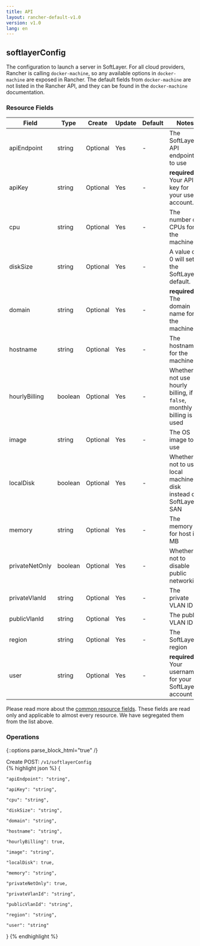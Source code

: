 ```yaml
---
title: API
layout: rancher-default-v1.0
version: v1.0
lang: en
---
```


## softlayerConfig

The configuration to launch a server in SoftLayer. For all cloud providers, Rancher is calling `docker-machine`, so any available options in `docker-machine` are exposed in Rancher. The default fields from `docker-machine` are not listed in the Rancher API, and they can be found in the `docker-machine` documentation.

### Resource Fields

Field | Type | Create | Update | Default | Notes
---|---|---|---|---|---
apiEndpoint | string | Optional | Yes | - | The SoftLayer API endpoint to use
apiKey | string | Optional | Yes | - | <strong>required</strong> Your API key for your user account.
cpu | string | Optional | Yes | - | The number of CPUs for the machine
diskSize | string | Optional | Yes | - | A value of 0 will set the SoftLayer default.
domain | string | Optional | Yes | - | <strong>required</strong> The domain name for the machine
hostname | string | Optional | Yes | - | The hostname for the machine
hourlyBilling | boolean | Optional | Yes | - | Whether or not use hourly billing, if `false`, monthly billing is used
image | string | Optional | Yes | - | The OS image to use
localDisk | boolean | Optional | Yes | - | Whether or not to use local machine disk instead of SoftLayer SAN
memory | string | Optional | Yes | - | The memory for host in MB
privateNetOnly | boolean | Optional | Yes | - | Whether or not to disable public networking
privateVlanId | string | Optional | Yes | - | The private VLAN ID
publicVlanId | string | Optional | Yes | - | The public VLAN ID
region | string | Optional | Yes | - | The SoftLayer region
user | string | Optional | Yes | - | <strong>required</strong> Your username for your SoftLayer account


Please read more about the [common resource fields]({{site.baseurl}}/rancher/{{page.version}}/{{page.lang}}/api/common/). 
These fields are read only and applicable to almost every resource. We have segregated them from the list above.


### Operations
{::options parse_block_html="true" /}



<div class="action">
<span class="header">
Create
<span class="headerright">POST:  <code>/v1/softlayerConfig</code></span></span>
<div class="action-contents">
{% highlight json %} 
{

	"apiEndpoint": "string",

	"apiKey": "string",

	"cpu": "string",

	"diskSize": "string",

	"domain": "string",

	"hostname": "string",

	"hourlyBilling": true,

	"image": "string",

	"localDisk": true,

	"memory": "string",

	"privateNetOnly": true,

	"privateVlanId": "string",

	"publicVlanId": "string",

	"region": "string",

	"user": "string"

} 
{% endhighlight %}
</div>
</div>










